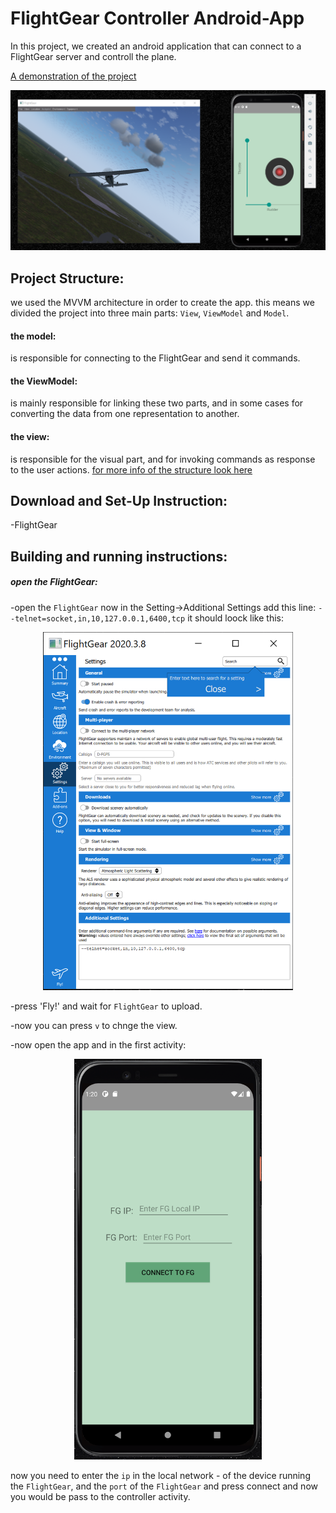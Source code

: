 # FlightGear Controller Android-App

In this project, we created an android application that can connect to a FlightGear server and controll the plane.

[A demonstration of the project](link)

![demonstration image](readme-resources/demo.PNG?raw=TRUE "demonstration image")

## Project Structure:
we used the MVVM architecture in order to create the app.
this means we divided the project into three main parts: `View`, `ViewModel` and `Model`.
#### the model:
is responsible for connecting to the FlightGear and send it commands.
#### the ViewModel:
is mainly responsible for linking these two parts,  and in some cases for converting the data from one representation to another.
#### the view:
is responsible for the visual part, and for invoking commands as response to the user actions.
[for more info of the structure look here](Structure.md)


## Download and Set-Up Instruction:
-FlightGear

## Building and running instructions:
##### open the FlightGear:
-open the `FlightGear` now in the Setting->Additional Settings add this line:
`--telnet=socket,in,10,127.0.0.1,6400,tcp`
it should loock like this:

<p align="center">
<img src="readme-resources/fg_settings.PNG" width="400"/>
</p>

-press 'Fly!' and wait for `FlightGear` to upload.

-now you can press `v` to chnge the view.

-now open the app and in the first activity:

<p align="center">
<img src="readme-resources/first_activity.PNG" width="300"/>
</p>

now you need to enter the `ip` 
in the local network - of the device running the `FlightGear`, and the `port` of the 
`FlightGear` and press connect and now you would be pass to the controller activity.
